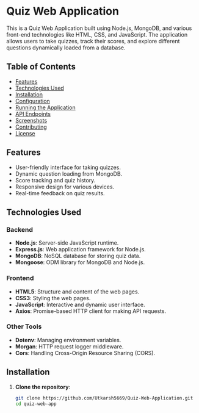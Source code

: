 # Quiz Web Application

This is a Quiz Web Application built using Node.js, MongoDB, and various front-end technologies like HTML, CSS, and JavaScript. The application allows users to take quizzes, track their scores, and explore different questions dynamically loaded from a database.

## Table of Contents

- [Features](#features)
- [Technologies Used](#technologies-used)
- [Installation](#installation)
- [Configuration](#configuration)
- [Running the Application](#running-the-application)
- [API Endpoints](#api-endpoints)
- [Screenshots](#screenshots)
- [Contributing](#contributing)
- [License](#license)

## Features

- User-friendly interface for taking quizzes.
- Dynamic question loading from MongoDB.
- Score tracking and quiz history.
- Responsive design for various devices.
- Real-time feedback on quiz results.

## Technologies Used

### Backend
- **Node.js**: Server-side JavaScript runtime.
- **Express.js**: Web application framework for Node.js.
- **MongoDB**: NoSQL database for storing quiz data.
- **Mongoose**: ODM library for MongoDB and Node.js.

### Frontend
- **HTML5**: Structure and content of the web pages.
- **CSS3**: Styling the web pages.
- **JavaScript**: Interactive and dynamic user interface.
- **Axios**: Promise-based HTTP client for making API requests.

### Other Tools
- **Dotenv**: Managing environment variables.
- **Morgan**: HTTP request logger middleware.
- **Cors**: Handling Cross-Origin Resource Sharing (CORS).

## Installation

1. **Clone the repository**:
   ```bash
   git clone https://github.com/Utkarsh5669/Quiz-Web-Application.git
   cd quiz-web-app
